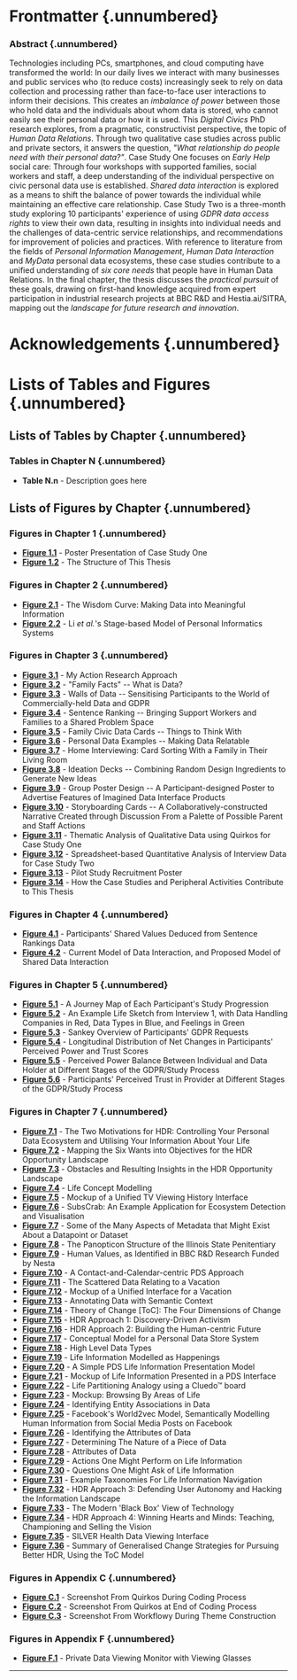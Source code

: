 Frontmatter {.unnumbered}
===========

### Abstract {.unnumbered}

Technologies including PCs, smartphones, and cloud computing have transformed the world: In our daily lives we interact with many businesses and public services who (to reduce costs) increasingly seek to rely on data collection and processing rather than face-to-face user interactions to inform their decisions. This creates an _imbalance of power_ between those who hold data and the individuals about whom data is stored, who cannot easily see their personal data or how it is used. This _Digital Civics_ PhD research explores, from a pragmatic, constructivist perspective, the topic of _Human Data Relations_. Through two qualitative case studies across public and private sectors, it answers the question, _"What relationship do people need with their personal data?"_. Case Study One focuses on _Early Help_ social care: Through four workshops with supported families, social workers and staff, a deep understanding of the individual perspective on civic personal data use is established. _Shared data interaction_ is explored as a means to shift the balance of power towards the individual while maintaining an effective care relationship. Case Study Two is a three-month study exploring 10 participants' experience of using _GDPR data access rights_ to view their own data, resulting in insights into individual needs and the challenges of data-centric service relationships, and recommendations for improvement of policies and practices. With reference to literature from the fields of _Personal Information Management_, _Human Data Interaction_ and _MyData_ personal data ecosystems, these case studies contribute to a unified understanding of _six core needs_ that people have in Human Data Relations. In the final chapter, the thesis discusses the _practical pursuit_ of these goals, drawing on first-hand knowledge acquired from expert participation in industrial research projects at BBC R&D and Hestia.ai/SITRA, mapping out the _landscape for future research and innovation_.

Acknowledgements {.unnumbered}
==============================

Lists of Tables and Figures {.unnumbered}
==========================

Lists of Tables by Chapter {.unnumbered}
--------------------------

### Tables in Chapter N {.unnumbered}

* **Table N.n** - Description goes here

Lists of Figures by Chapter {.unnumbered}
---------------------------

### Figures in Chapter 1 {.unnumbered}

* **[Figure 1.1](#figure-1.1)** - Poster Presentation of Case Study One
* **[Figure 1.2](#figure-1.2)** - The Structure of This Thesis

### Figures in Chapter 2 {.unnumbered}

* **[Figure 2.1](#figure-2.1)** - The Wisdom Curve: Making Data into Meaningful Information
* **[Figure 2.2](#figure-2.2)** - Li _et al._'s Stage-based Model of Personal Informatics Systems

### Figures in Chapter 3 {.unnumbered}

* **[Figure 3.1](#figure-3.1)** - My Action Research Approach
* **[Figure 3.2](#figure-3.2)** - "Family Facts" -- What is Data?
* **[Figure 3.3](#figure-3.3)** - Walls of Data -- Sensitising Participants to the World of Commercially-held Data and GDPR
* **[Figure 3.4](#figure-3.4)** - Sentence Ranking -- Bringing Support Workers and Families to a Shared Problem Space
* **[Figure 3.5](#figure-3.5)** - Family Civic Data Cards -- Things to Think With
* **[Figure 3.6](#figure-3.6)** - Personal Data Examples -- Making Data Relatable
* **[Figure 3.7](#figure-3.7)** - Home Interviewing: Card Sorting With a Family in Their Living Room
* **[Figure 3.8](#figure-3.8)** - Ideation Decks -- Combining Random Design Ingredients to Generate New Ideas
* **[Figure 3.9](#figure-3.9)** - Group Poster Design -- A Participant-designed Poster to Advertise Features of Imagined Data Interface Products
* **[Figure 3.10](#figure-3.10)** - Storyboarding Cards -- A Collaboratively-constructed Narrative Created through Discussion From a Palette of Possible Parent and Staff Actions
* **[Figure 3.11](#figure-3.11)** - Thematic Analysis of Qualitative Data using Quirkos for Case Study One
* **[Figure 3.12](#figure-3.12)** - Spreadsheet-based Quantitative Analysis of Interview Data for Case Study Two
* **[Figure 3.13](#figure-3.13)** - Pilot Study Recruitment Poster
* **[Figure 3.14](#figure-3.14)** - How the Case Studies and Peripheral Activities Contribute to This Thesis

### Figures in Chapter 4 {.unnumbered}

* **[Figure 4.1](#figure-4.1)** - Participants' Shared Values Deduced from Sentence Rankings Data
* **[Figure 4.2](#figure-4.2)** - Current Model of Data Interaction, and Proposed Model of Shared Data Interaction

### Figures in Chapter 5 {.unnumbered}

* **[Figure 5.1](#figure-5.1)** - A Journey Map of Each Participant's Study Progression
* **[Figure 5.2](#figure-5.2)** - An Example Life Sketch from Interview 1, with Data Handling Companies in Red, Data Types in Blue, and Feelings in Green
* **[Figure 5.3](#figure-5.3)** - Sankey Overview of Participants' GDPR Requests
* **[Figure 5.4](#figure-5.4)** - Longitudinal Distribution of Net Changes in Participants' Perceived Power and Trust Scores
* **[Figure 5.5](#figure-5.5)** - Perceived Power Balance Between Individual and Data Holder at Different Stages of the GDPR/Study Process
* **[Figure 5.6](#figure-5.6)** - Participants' Perceived Trust in Provider at Different Stages of the GDPR/Study Process

### Figures in Chapter 7 {.unnumbered}

* **[Figure 7.1](#figure-7.1)** - The Two Motivations for HDR: Controlling Your Personal Data Ecosystem and Utilising Your Information About Your Life
* **[Figure 7.2](#figure-7.2)** - Mapping the Six Wants into Objectives for the HDR Opportunity Landscape
* **[Figure 7.3](#figure-7.3)** - Obstacles and Resulting Insights in the HDR Opportunity Landscape
* **[Figure 7.4](#figure-7.4)** - Life Concept Modelling
* **[Figure 7.5](#figure-7.5)** - Mockup of a Unified TV Viewing History Interface
* **[Figure 7.6](#figure-7.6)** - SubsCrab: An Example Application for Ecosystem Detection and Visualisation
* **[Figure 7.7](#figure-7.7)** - Some of the Many Aspects of Metadata that Might Exist About a Datapoint or Dataset
* **[Figure 7.8](#figure-7.8)** - The Panopticon Structure of the Illinois State Penitentiary
* **[Figure 7.9](#figure-7.9)** - Human Values, as Identified in BBC R&D Research Funded by Nesta
* **[Figure 7.10](#figure-7.10)** - A Contact-and-Calendar-centric PDS Approach
* **[Figure 7.11](#figure-7.11)** - The Scattered Data Relating to a Vacation
* **[Figure 7.12](#figure-7.12)** - Mockup of a Unified Interface for a Vacation
* **[Figure 7.13](#figure-7.13)** - Annotating Data with Semantic Context
* **[Figure 7.14](#figure-7.14)** - Theory of Change [ToC]\: The Four Dimensions of Change
* **[Figure 7.15](#figure-7.15)** - HDR Approach 1: Discovery-Driven Activism
* **[Figure 7.16](#figure-7.16)** - HDR Approach 2: Building the Human-centric Future
* **[Figure 7.17](#figure-7.17)** - Conceptual Model for a Personal Data Store System
* **[Figure 7.18](#figure-7.18)** - High Level Data Types
* **[Figure 7.19](#figure-7.19)** - Life Information Modelled as Happenings
* **[Figure 7.20](#figure-7.20)** - A Simple PDS Life Information Presentation Model
* **[Figure 7.21](#figure-7.21)** - Mockup of Life Information Presented in a PDS Interface
* **[Figure 7.22](#figure-7.22)** - Life Partitioning Analogy using a Cluedo™ board
* **[Figure 7.23](#figure-7.23)** - Mockup: Browsing By Areas of Life
* **[Figure 7.24](#figure-7.24)** - Identifying Entity Associations in Data
* **[Figure 7.25](#figure-7.25)** - Facebook's World2vec Model, Semantically Modelling Human Information from Social Media Posts on Facebook
* **[Figure 7.26](#figure-7.26)** - Identifying the Attributes of Data
* **[Figure 7.27](#figure-7.27)** - Determining The Nature of a Piece of Data
* **[Figure 7.28](#figure-7.28)** - Attributes of Data
* **[Figure 7.29](#figure-7.29)** - Actions One Might Perform on Life Information
* **[Figure 7.30](#figure-7.30)** - Questions One Might Ask of Life Information
* **[Figure 7.31](#figure-7.31)** - Example Taxonomies For Life Information Navigation
* **[Figure 7.32](#figure-7.32)** - HDR Approach 3: Defending User Autonomy and Hacking the Information Landscape
* **[Figure 7.33](#figure-7.33)** - The Modern 'Black Box' View of Technology
* **[Figure 7.34](#figure-7.34)** - HDR Approach 4: Winning Hearts and Minds: Teaching, Championing and Selling the Vision
* **[Figure 7.35](#figure-7.35)** - SILVER Health Data Viewing Interface
* **[Figure 7.36](#figure-7.36)** - Summary of Generalised Change Strategies for Pursuing Better HDR, Using the ToC Model

### Figures in Appendix C {.unnumbered}

* **[Figure C.1](#figure-C.1)** - Screenshot From Quirkos During Coding Process
* **[Figure C.2](#figure-C.2)** - Screenshot From Quirkos at End of Coding Process
* **[Figure C.3](#figure-C.3)** - Screenshot From Workflowy During Theme Construction

### Figures in Appendix F {.unnumbered}

* **[Figure F.1](#figure-D.1)** - Private Data Viewing Monitor with Viewing Glasses

---
